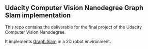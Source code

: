 ## Udacity Computer Vision Nanodegree Graph Slam implementation

This repo contains the deliverable for the final project of the Udacity Computer Vision Nanodegree.

It implements [Graph Slam](https://en.wikipedia.org/wiki/GraphSLAM) in a 2D robot environment.
